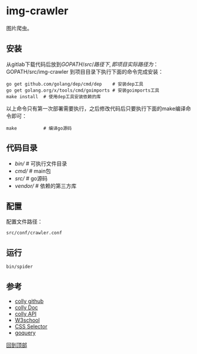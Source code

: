 # img-crawler

图片爬虫。

## 安装
从gitlab下载代码后放到$GOPATH/src/路径下,
即项目实际路径为：$GOPATH/src/img-crawler
到项目目录下执行下面的命令完成安装：

```
go get github.com/golang/dep/cmd/dep    # 安装dep工具
go get golang.org/x/tools/cmd/goimports # 安装goimports工具
make install  # 使用dep工具安装依赖的库
```
以上命令只有第一次部署需要执行，之后修改代码后只要执行下面的make编译命令即可：
```
make          # 编译go源码
```

## 代码目录
- *bin/*      # 可执行文件目录
- *cmd/*      # main包
- *src/*      # go源码
- *vendor/*   # 依赖的第三方库

## 配置
配置文件路径：
```
src/conf/crawler.conf
```


## 运行
```
bin/spider
```

## 参考
- [colly github](https://github.com/gocolly/colly)
- [colly Doc](http://go-colly.org/docs/)
- [colly API](https://godoc.org/github.com/gocolly/colly)
- [W3school](http://www.w3school.com.cn/h.asp)
- [CSS Selector](http://www.w3school.com.cn/cssref/css_selectors.asp)
- [goquery](https://godoc.org/github.com/PuerkitoBio/goquery)


[回到顶部](#readme)
